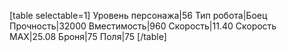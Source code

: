 [table selectable=1]
Уровень персонажа|56
Тип робота|Боец
Прочность|32000
Вместимость|960
Скорость|11.40
Скорость MAX|25.08
Броня|75
Поля|75
[/table]
